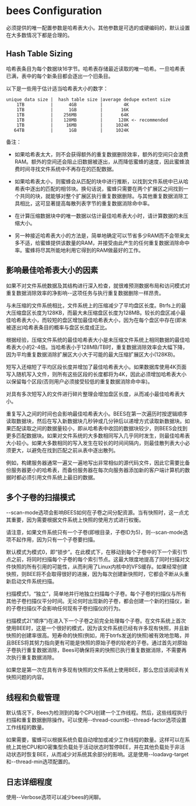 bees Configuration
==================

必须提供的唯一配置参数是哈希表大小。其他参数是可选的或硬编码的，默认设置在大多数情况下都是合理的。

Hash Table Sizing
-----------------

哈希表条目为每个数据块16字节。哈希表存储最近读取的唯一哈希。一旦哈希表已满，表中的每个新条目都会逐出一个旧条目。

以下是一些用于估计适当哈希表大小的数字：

    unique data size |  hash table size |average dedupe extent size
        1TB          |      4GB         |        4K
        1TB          |      1GB         |       16K
        1TB          |    256MB         |       64K
        1TB          |    128MB         |      128K <- recommended
        1TB          |     16MB         |     1024K
       64TB          |      1GB         |     1024K

备注：

 * 如果哈希表太大，则不会获得额外的重复数据删除效率，额外的空间只会浪费RAM。额外的空间还会阻止旧数据被逐出，从而降低蜜蜂的速度，因此蜜蜂浪费时间寻找文件系统中不再存在的匹配数据。

 * 如果哈希表太小，则蜜蜂会从匹配的块中进行推断，以找到文件系统中已从哈希表中逐出的匹配的相邻块。换句话说，蜜蜂只需要在两个扩展区之间找到一个共同的块，就能够对整个扩展区执行重复数据删除。与其他重复数据消除工具相比，这可显著提高每散列表字节的重复数据消除命中率。

 * 在计算压缩数据块中的唯一数据以估计最佳哈希表大小时，请计算数据的未压缩大小。

 * 另一种接近哈希表大小的方法是，简单地确定可以节省多少RAM而不会带来太多不适，给蜜蜂提供该数量的RAM，并接受由此产生的任何重复数据消除命中率。蜜蜂将尽其所能地利用它得到的RAM做最好的工作。

影响最佳哈希表大小的因素
-----------------------------------------

如果不对文件系统数据及其结构进行深入检查，就很难预测数据布局和访问模式对重复数据消除效率的净影响--这项任务与执行重复数据删除一样昂贵。

与未压缩的文件系统相比，文件系统上的压缩减少了平均盘区长度。Btrfs上的最大压缩盘区长度为128KB，而最大未压缩盘区长度为128MB。较长的盘区减小最佳哈希表大小，而较短的盘区增加最佳哈希表大小，因为在每个盘区中存在(即未被逐出)哈希表条目的概率与盘区长度成正比。

根据经验，压缩文件系统的最佳哈希表大小是未压缩文件系统上相同数据的最佳哈希表大小的2-4倍。当哈希表小于128MB/TB时，重复数据消除效率会大幅下降，因为平均重复数据消除扩展区大小大于可能的最大压缩扩展区大小(128KB)。

短写入还缩短了平均区段长度并增加了最佳哈希表大小。如果数据库使用4K页面写入随机写入文件，则所有这些区段的长度都将为4K，因此必须增加哈希表大小以保留每个区段(否则用户必须接受较低的重复数据消除命中率)。

对具有多次短写入的文件进行碎片整理会增加盘区长度，从而减小最佳哈希表大小。

重复写入之间的时间也会影响最佳哈希表大小。BEES在第一次遍历时按逻辑顺序读取数据块，然后在写入新数据块几秒钟或几分钟后以递增方式读取新数据块。如果匹配读取之间的数据量较小，即从哈希表中收回的数据块较少，则BEES会找到更多匹配数据块。如果对文件系统的大多数相同写入几乎同时发生，则最佳哈希表大小较小。如果大多数相同的写入发生在较长的时间间隔内，则最佳散列表大小必须更大，以避免在找到匹配之前从表中逐出散列。

例如，构建服务器通常一遍又一遍地写出非常相似的源代码文件，因此它需要比备份服务器更小的哈希表，而备份服务器在每次向服务器添加新的客户端计算机的数据时都必须引用文件系统上最旧的数据。

多个子卷的扫描模式
-----------------------------------

--scan-mode选项会影响BEES如何在子卷之间分配资源。当有快照时，这一点尤其重要，因为需要根据文件系统上快照的使用方式进行权衡。

请注意，如果文件系统只有一个子卷(即根目录，子卷ID为5)，则--scan-mode选项不起作用，因为只有一个子卷要扫描。

默认模式为模式0，即“锁步”。在此模式下，在移动到每个子卷中的下一个索引节点之前，将同时扫描每个子卷的每个索引节点。这最大限度地提高了同时扫描对文件快照的所有引用的可能性，从而利用了Linux内核中的VFS缓存。如果经常创建快照，则BEE将不会取得很好的进展，因为每次创建新快照时，它都会不断从头重新启动文件系统扫描。

扫描模式1，“独立”，简单地并行地独立扫描每个子卷。每个子卷的扫描仪与所有其他子卷扫描仪平分时间。无论何时出现新的子卷，都会创建一个新的扫描仪，新的子卷扫描仪不会影响任何现有子卷扫描仪的行为。

扫描模式2(“顺序”)在进入下一个子卷之前完全处理每个子卷。在文件系统上首次使用BEE时，这是一个很好的模式，因为该文件系统已经有许多现有快照，并且新快照的创建率很高。短寿命的快照(例如，用于btrfs发送的快照)被有效地忽略，并且BEES将其努力指向更有可能是快照的原始子卷的较老的子卷。通过首先对原始子卷执行重复数据消除，Bees可确保将来的快照已执行重复数据消除，不需要再次执行重复数据消除。

如果您是第一次在具有许多现有快照的文件系统上使用BEE，那么您应该阅读有关快照问题的内容。

线程和负载管理
---------------------------

默认情况下，Bees为检测到的每个CPU创建一个工作线程。然后，这些线程执行扫描和重复数据删除操作。可以使用--thread-count和--thread-factor选项设置工作线程的数量。

如果需要，蜜蜂可以根据系统负载自动增加或减少工作线程的数量。这样可以在系统上其他CPU和IO密集型负载处于活动状态时暂停BEE，并在其他负载处于非活动状态时恢复BEE，从而减少对系统其余部分的影响。这是使用--loadavg-target和--thread-min选项配置的。

日志详细程度
-------------

使用--Verbose选项可以减少bees的闲聊。
